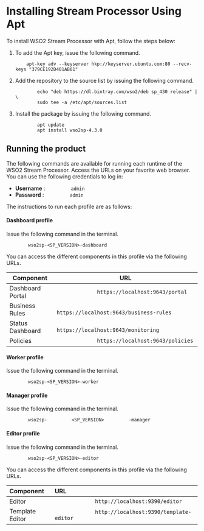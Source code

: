 # Installing Stream Processor Using Apt

To install WSO2 Stream Processor with Apt, follow the steps below:

1.  To add the Apt key, issue the following command.

    ``` text
        apt-key adv --keyserver hkp://keyserver.ubuntu.com:80 --recv-keys "379CE192D401AB61"
    ```

2.  Add the repository to the source list by issuing the following
    command.  

    ``` text
            echo "deb https://dl.bintray.com/wso2/deb sp_430 release" | \
            sudo tee -a /etc/apt/sources.list
    ```

3.  Install the package by issuing the following command.  

    ``` text
            apt update
            apt install wso2sp-4.3.0
    ```

## Running the product

The following commands are available for running each runtime of the
WSO2 Stream Processor. Access the URLs on your favorite web browser. You
can use the following credentials to log in:

-   **Username** : `          admin         `
-   **Password** : `          admin         `

The instructions to run each profile are as follows:

#### Dashboard profile

Issue the following command in the terminal.

`         wso2sp-<SP_VERSION>-dashboard        `

You can access the different components in this profile via the
following URLs.

| Component        | URL                                                                |
|------------------|--------------------------------------------------------------------|
| Dashboard Portal | `              https://localhost:9643/portal             `         |
| Business Rules   | `              https://localhost:9643/business-rules             ` |
| Status Dashboard | `              https://localhost:9643/monitoring             `     |
| Policies         | `              https://localhost:9643/policies             `       |

  

#### Worker profile

Issue the following command in the terminal.

`         wso2sp-<SP_VERSION>-worker        `

#### Manager profile

Issue the following command in the terminal.

`         wso2sp-         <SP_VERSION>         -manager        `

#### Editor profile

Issue the following command in the terminal.

`         wso2sp-<SP_VERSION>-editor        `

You can access the different components in this profile via the
following URLs.

| Component       | URL                                                                |
|:----------------|:-------------------------------------------------------------------|
| Editor          | `              http://localhost:9390/editor             `          |
| Template Editor | `              http://localhost:9390/template-editor             ` |
